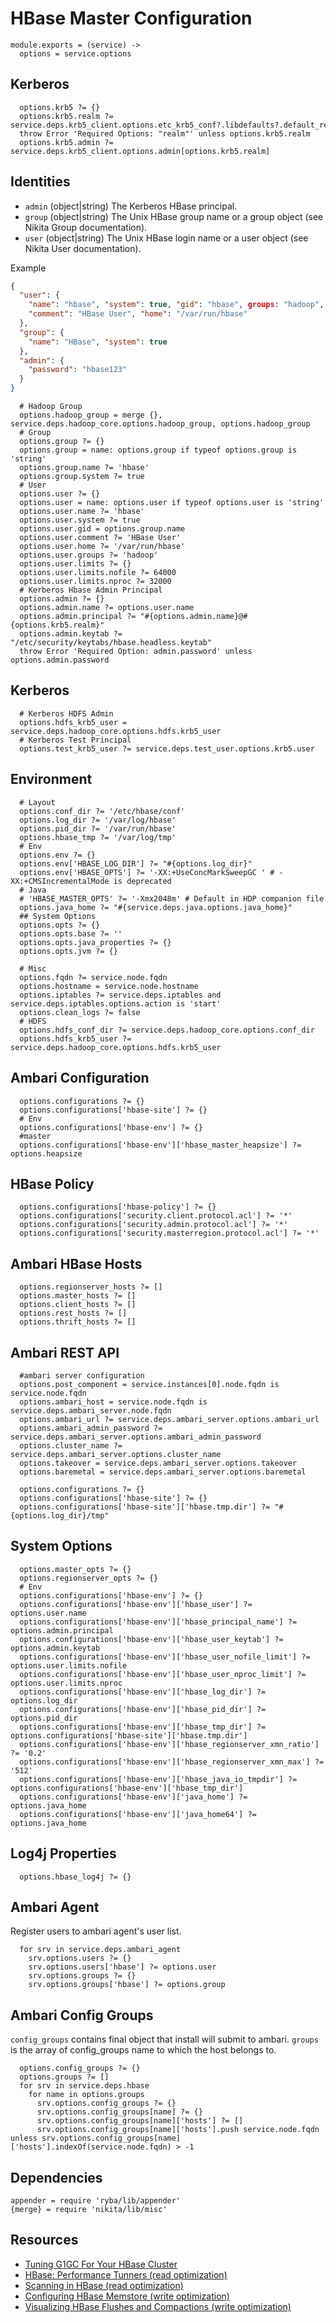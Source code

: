 
# HBase Master Configuration

    module.exports = (service) ->
      options = service.options

## Kerberos

      options.krb5 ?= {}
      options.krb5.realm ?= service.deps.krb5_client.options.etc_krb5_conf?.libdefaults?.default_realm
      throw Error 'Required Options: "realm"' unless options.krb5.realm
      options.krb5.admin ?= service.deps.krb5_client.options.admin[options.krb5.realm]

## Identities

* `admin` (object|string)
  The Kerberos HBase principal.
* `group` (object|string)
  The Unix HBase group name or a group object (see Nikita Group documentation).
* `user` (object|string)
  The Unix HBase login name or a user object (see Nikita User documentation).

Example

```json
{
  "user": {
    "name": "hbase", "system": true, "gid": "hbase", groups: "hadoop",
    "comment": "HBase User", "home": "/var/run/hbase"
  },
  "group": {
    "name": "HBase", "system": true
  },
  "admin": {
    "password": "hbase123"
  }
}
```

      # Hadoop Group
      options.hadoop_group = merge {}, service.deps.hadoop_core.options.hadoop_group, options.hadoop_group
      # Group
      options.group ?= {}
      options.group = name: options.group if typeof options.group is 'string'
      options.group.name ?= 'hbase'
      options.group.system ?= true
      # User
      options.user ?= {}
      options.user = name: options.user if typeof options.user is 'string'
      options.user.name ?= 'hbase'
      options.user.system ?= true
      options.user.gid = options.group.name
      options.user.comment ?= 'HBase User'
      options.user.home ?= '/var/run/hbase'
      options.user.groups ?= 'hadoop'
      options.user.limits ?= {}
      options.user.limits.nofile ?= 64000
      options.user.limits.nproc ?= 32000
      # Kerberos Hbase Admin Principal
      options.admin ?= {}
      options.admin.name ?= options.user.name
      options.admin.principal ?= "#{options.admin.name}@#{options.krb5.realm}"
      options.admin.keytab ?= "/etc/security/keytabs/hbase.headless.keytab"
      throw Error 'Required Option: admin.password' unless options.admin.password

## Kerberos

      # Kerberos HDFS Admin
      options.hdfs_krb5_user = service.deps.hadoop_core.options.hdfs.krb5_user
      # Kerberos Test Principal
      options.test_krb5_user ?= service.deps.test_user.options.krb5.user

## Environment

      # Layout
      options.conf_dir ?= '/etc/hbase/conf'
      options.log_dir ?= '/var/log/hbase'
      options.pid_dir ?= '/var/run/hbase'
      options.hbase_tmp ?= '/var/log/tmp'
      # Env
      options.env ?= {}
      options.env['HBASE_LOG_DIR'] ?= "#{options.log_dir}"
      options.env['HBASE_OPTS'] ?= '-XX:+UseConcMarkSweepGC ' # -XX:+CMSIncrementalMode is deprecated
      # Java
      # 'HBASE_MASTER_OPTS' ?= '-Xmx2048m' # Default in HDP companion file
      options.java_home ?= "#{service.deps.java.options.java_home}"
      ## System Options
      options.opts ?= {}
      options.opts.base ?= ''
      options.opts.java_properties ?= {}
      options.opts.jvm ?= {}

      # Misc
      options.fqdn ?= service.node.fqdn
      options.hostname = service.node.hostname
      options.iptables ?= service.deps.iptables and service.deps.iptables.options.action is 'start'
      options.clean_logs ?= false
      # HDFS
      options.hdfs_conf_dir ?= service.deps.hadoop_core.options.conf_dir
      options.hdfs_krb5_user ?= service.deps.hadoop_core.options.hdfs.krb5_user

## Ambari Configuration

      options.configurations ?= {}
      options.configurations['hbase-site'] ?= {}
      # Env
      options.configurations['hbase-env'] ?= {}
      #master
      options.configurations['hbase-env']['hbase_master_heapsize'] ?= options.heapsize

## HBase Policy

      options.configurations['hbase-policy'] ?= {}
      options.configurations['security.client.protocol.acl'] ?= '*'
      options.configurations['security.admin.protocol.acl'] ?= '*'
      options.configurations['security.masterregion.protocol.acl'] ?= '*'

## Ambari HBase Hosts

      options.regionserver_hosts ?= []
      options.master_hosts ?= []
      options.client_hosts ?= []
      options.rest_hosts ?= []
      options.thrift_hosts ?= []

## Ambari REST API

      #ambari server configuration
      options.post_component = service.instances[0].node.fqdn is service.node.fqdn
      options.ambari_host = service.node.fqdn is service.deps.ambari_server.node.fqdn
      options.ambari_url ?= service.deps.ambari_server.options.ambari_url
      options.ambari_admin_password ?= service.deps.ambari_server.options.ambari_admin_password
      options.cluster_name ?= service.deps.ambari_server.options.cluster_name
      options.takeover = service.deps.ambari_server.options.takeover
      options.baremetal = service.deps.ambari_server.options.baremetal

      options.configurations ?= {}
      options.configurations['hbase-site'] ?= {}
      options.configurations['hbase-site']['hbase.tmp.dir'] ?= "#{options.log_dir}/tmp"

## System Options
      
      options.master_opts ?= {}
      options.regionserver_opts ?= {}
      # Env
      options.configurations['hbase-env'] ?= {}
      options.configurations['hbase-env']['hbase_user'] ?= options.user.name
      options.configurations['hbase-env']['hbase_principal_name'] ?= options.admin.principal
      options.configurations['hbase-env']['hbase_user_keytab'] ?= options.admin.keytab
      options.configurations['hbase-env']['hbase_user_nofile_limit'] ?= options.user.limits.nofile
      options.configurations['hbase-env']['hbase_user_nproc_limit'] ?= options.user.limits.nproc
      options.configurations['hbase-env']['hbase_log_dir'] ?= options.log_dir
      options.configurations['hbase-env']['hbase_pid_dir'] ?= options.pid_dir
      options.configurations['hbase-env']['hbase_tmp_dir'] ?= options.configurations['hbase-site']['hbase.tmp.dir']
      options.configurations['hbase-env']['hbase_regionserver_xmn_ratio'] ?= '0.2'
      options.configurations['hbase-env']['hbase_regionserver_xmn_max'] ?= '512'
      options.configurations['hbase-env']['hbase_java_io_tmpdir'] ?= options.configurations['hbase-env']['hbase_tmp_dir']
      options.configurations['hbase-env']['java_home'] ?= options.java_home
      options.configurations['hbase-env']['java_home64'] ?= options.java_home

## Log4j Properties

      options.hbase_log4j ?= {}

## Ambari Agent
Register users to ambari agent's user list.

      for srv in service.deps.ambari_agent
        srv.options.users ?= {}
        srv.options.users['hbase'] ?= options.user
        srv.options.groups ?= {}
        srv.options.groups['hbase'] ?= options.group

## Ambari Config Groups
`config_groups` contains final object that install will submit to ambari.
`groups` is the array of config_groups name to which the host belongs to.

      options.config_groups ?= {}
      options.groups ?= []
      for srv in service.deps.hbase
        for name in options.groups
          srv.options.config_groups ?= {}
          srv.options.config_groups[name] ?= {}
          srv.options.config_groups[name]['hosts'] ?= []
          srv.options.config_groups[name]['hosts'].push service.node.fqdn unless srv.options.config_groups[name]['hosts'].indexOf(service.node.fqdn) > -1

## Dependencies

    appender = require 'ryba/lib/appender'
    {merge} = require 'nikita/lib/misc'

## Resources

*   [Tuning G1GC For Your HBase Cluster](https://blogs.apache.org/hbase/entry/tuning_g1gc_for_your_hbase)
*   [HBase: Performance Tunners (read optimization)](http://labs.ericsson.com/blog/hbase-performance-tuners)
*   [Scanning in HBase (read optimization)](http://hadoop-hbase.blogspot.com/2012/01/scanning-in-hbase.html)
*   [Configuring HBase Memstore (write optimization)](http://blog.sematext.com/2012/17/16/hbase-memstore-what-you-should-know/)
*   [Visualizing HBase Flushes and Compactions (write optimization)](http://www.ngdata.com/visiualizing-hbase-flushes-and-compactions/)

[SecureBulkLoadEndpoint]: http://hbase.apache.org/apidocs/org/apache/hadoop/hbase/security/access/SecureBulkLoadEndpoint.html
